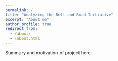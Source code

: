 ```yaml
---
permalink: /
title: "Analyzing the Belt and Road Initiative"
excerpt: "About me"
author_profile: true
redirect_from: 
  - /about/
  - /about.html
---
```



Summary and motivation of project here.
